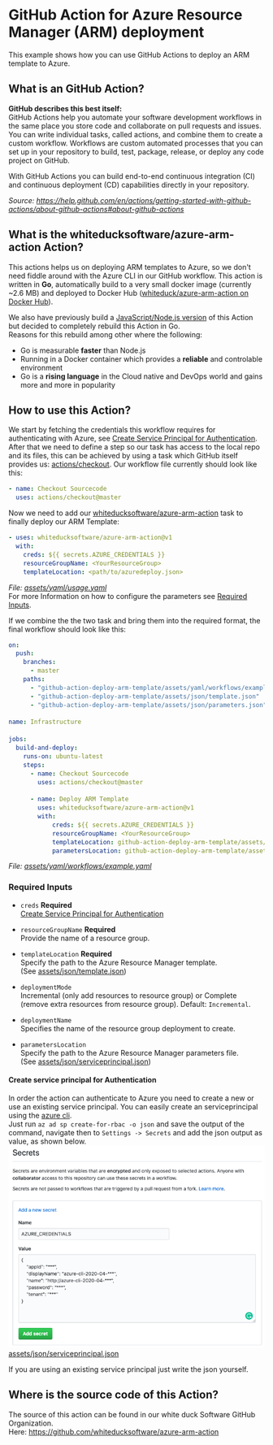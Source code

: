 # GitHub Action for Azure Resource Manager (ARM) deployment
This example shows how you can use GitHub Actions to deploy an ARM template to Azure.

## What is an GitHub Action?
**GitHub describes this best itself:**   
GitHub Actions help you automate your software development workflows in the same place you store code and collaborate on pull requests and issues. You can write individual tasks, called actions, and combine them to create a custom workflow. Workflows are custom automated processes that you can set up in your repository to build, test, package, release, or deploy any code project on GitHub.

With GitHub Actions you can build end-to-end continuous integration (CI) and continuous deployment (CD) capabilities directly in your repository.

*Source: https://help.github.com/en/actions/getting-started-with-github-actions/about-github-actions#about-github-actions*

## What is the whiteducksoftware/azure-arm-action Action?
This actions helps us on deploying ARM templates to Azure, so we don't need fiddle around with the Azure CLI in our GitHub workflow. This action is written in **Go**, automatically build to a very small docker image (currently ~2.6 MB) and deployed to Docker Hub ([whiteduck/azure-arm-action on Docker Hub](https://hub.docker.com/repository/docker/whiteduck/azure-arm-action)). 

We also have previously build a [JavaScript/Node.js version](https://github.com/whiteducksoftware/azure-arm-action-js) of this Action but decided to completely rebuild this Action in Go.   
Reasons for this rebuild among other where the following:
- Go is measurable **faster** than Node.js 
- Running in a Docker container which provides a 
**reliable** and controlable environment
- Go is a **rising language** in the Cloud native and DevOps world and gains more and more in popularity

## How to use this Action?
We start by fetching the credentials this workflow requires for authenticating with Azure, see [Create Service Principal for Authentication](#Create-Service-Principal-for-Authentication). After that we need to define a step so our task has access to the local repo and its files, this can be achieved by using a task which GitHub itself provides us: [actions/checkout](https://github.com/actions/checkout). Our workflow file currently should look like this:
```yaml
- name: Checkout Sourcecode
  uses: actions/checkout@master
```
Now we need to add our [whiteducksoftware/azure-arm-action](https://github.com/whiteducksoftware/azure-arm-action) task to finally deploy our ARM Template:
```yaml
- uses: whiteducksoftware/azure-arm-action@v1
  with:
    creds: ${{ secrets.AZURE_CREDENTIALS }}
    resourceGroupName: <YourResourceGroup>
    templateLocation: <path/to/azuredeploy.json>
```
*File: [assets/yaml/usage.yaml](assets/yaml/usage.yaml)*   
For more Information on how to configure the parameters see [Required Inputs](#Required-Inputs).

If we combine the the two task and bring them into the required format, the final workflow should look like this:
```yaml
on:
  push:
    branches:
      - master
    paths:
      - "github-action-deploy-arm-template/assets/yaml/workflows/example.yaml"
      - "github-action-deploy-arm-template/assets/json/template.json"
      - "github-action-deploy-arm-template/assets/json/parameters.json"

name: Infrastructure

jobs:
  build-and-deploy:
    runs-on: ubuntu-latest
    steps:
      - name: Checkout Sourcecode
        uses: actions/checkout@master

      - name: Deploy ARM Template
        uses: whiteducksoftware/azure-arm-action@v1
        with:
            creds: ${{ secrets.AZURE_CREDENTIALS }}
            resourceGroupName: <YourResourceGroup>
            templateLocation: github-action-deploy-arm-template/assets/json/template.json
            parametersLocation: github-action-deploy-arm-template/assets/json/parameters.json
```
*File: [assets/yaml/workflows/example.yaml](assets/yaml/workflows/example.yaml)*

### Required Inputs
* `creds` **Required**   
    [Create Service Principal for Authentication](#Create-Service-Principal-for-Authentication)    

* `resourceGroupName` **Required**   
    Provide the name of a resource group.

* `templateLocation` **Required**  
    Specify the path to the Azure Resource Manager template.  
(See [assets/json/template.json](assets/json/template.json))

* `deploymentMode`   
    Incremental (only add resources to resource group) or Complete (remove extra resources from resource group). Default: `Incremental`.
  
* `deploymentName`  
    Specifies the name of the resource group deployment to create.

* `parametersLocation`   
    Specify the path to the Azure Resource Manager parameters file.  
    (See [assets/json/serviceprincipal.json](assets/json/parameters.json))

#### Create service principal for Authentication
In order the action can authenticate to Azure you need to create a new or use an existing service principal. You can easily create an serviceprincipal using the [azure cli](https://docs.microsoft.com/en-us/cli/azure/?view=azure-cli-latest).   
Just run `az ad sp create-for-rbac -o json` and save the output of the command, navigate then to `Settings -> Secrets` and add the json output as value, as shown below.   
![Create AZURE_CREDENTIALS Secret](assets/images/secret_create_azure_credentials.png)   
[assets/json/serviceprincipal.json](assets/json/serviceprincipal.json)   

If you are using an existing service principal just write the json yourself.

## Where is the source code of this Action?
The source of this action can be found in our white duck Software GitHub Organization.   
Here: https://github.com/whiteducksoftware/azure-arm-action
